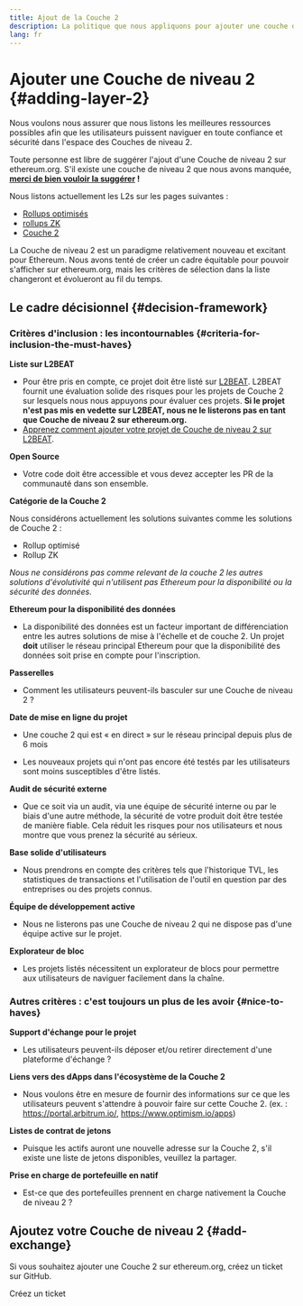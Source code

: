 ```yaml
---
title: Ajout de la Couche 2
description: La politique que nous appliquons pour ajouter une couche de niveau 2 sur ethereum.org
lang: fr
---
```


# Ajouter une Couche de niveau 2 {#adding-layer-2}

Nous voulons nous assurer que nous listons les meilleures ressources possibles afin que les utilisateurs puissent naviguer en toute confiance et sécurité dans l'espace des Couches de niveau 2.

Toute personne est libre de suggérer l'ajout d'une Couche de niveau 2 sur ethereum.org. S'il existe une couche de niveau 2 que nous avons manquée, **[merci de bien vouloir la suggérer](https://github.com/ethereum/ethereum-org-website/issues/new?assignees=&labels=feature+%3Asparkles%3A%2Ccontent+%3Afountain_pen%3A&template=suggest_layer2.yaml) !**

Nous listons actuellement les L2s sur les pages suivantes :

- [Rollups optimisés](/developers/docs/scaling/optimistic-rollups/)
- [rollups ZK](/developers/docs/scaling/zk-rollups/)
- [Couche 2](/layer-2/)

La Couche de niveau 2 est un paradigme relativement nouveau et excitant pour Ethereum. Nous avons tenté de créer un cadre équitable pour pouvoir s'afficher sur ethereum.org, mais les critères de sélection dans la liste changeront et évolueront au fil du temps.

## Le cadre décisionnel {#decision-framework}

### Critères d'inclusion : les incontournables {#criteria-for-inclusion-the-must-haves}

**Liste sur L2BEAT**

- Pour être pris en compte, ce projet doit être listé sur [L2BEAT](https://l2beat.com). L2BEAT fournit une évaluation solide des risques pour les projets de Couche 2 sur lesquels nous nous appuyons pour évaluer ces projets. **Si le projet n'est pas mis en vedette sur L2BEAT, nous ne le listerons pas en tant que Couche de niveau 2 sur ethereum.org.**
- [Apprenez comment ajouter votre projet de Couche de niveau 2 sur L2BEAT](https://github.com/l2beat/l2beat/blob/master/CONTRIBUTING.md).

**Open Source**

- Votre code doit être accessible et vous devez accepter les PR de la communauté dans son ensemble.

**Catégorie de la Couche 2**

Nous considérons actuellement les solutions suivantes comme les solutions de Couche 2 :

- Rollup optimisé
- Rollup ZK

_Nous ne considérons pas comme relevant de la couche 2 les autres solutions d'évolutivité qui n'utilisent pas Ethereum pour la disponibilité ou la sécurité des données._

**Ethereum pour la disponibilité des données**

- La disponibilité des données est un facteur important de différenciation entre les autres solutions de mise à l'échelle et de couche 2. Un projet **doit** utiliser le réseau principal Ethereum pour que la disponibilité des données soit prise en compte pour l'inscription.

**Passerelles**

- Comment les utilisateurs peuvent-ils basculer sur une Couche de niveau 2 ?

**Date de mise en ligne du projet**

- Une couche 2 qui est « en direct » sur le réseau principal depuis plus de 6 mois

- Les nouveaux projets qui n'ont pas encore été testés par les utilisateurs sont moins susceptibles d'être listés.

**Audit de sécurité externe**

- Que ce soit via un audit, via une équipe de sécurité interne ou par le biais d'une autre méthode, la sécurité de votre produit doit être testée de manière fiable. Cela réduit les risques pour nos utilisateurs et nous montre que vous prenez la sécurité au sérieux.

**Base solide d'utilisateurs**

- Nous prendrons en compte des critères tels que l'historique TVL, les statistiques de transactions et l'utilisation de l'outil en question par des entreprises ou des projets connus.

**Équipe de développement active**

- Nous ne listerons pas une Couche de niveau 2 qui ne dispose pas d'une équipe active sur le projet.

**Explorateur de bloc**

- Les projets listés nécessitent un explorateur de blocs pour permettre aux utilisateurs de naviguer facilement dans la chaîne.

### Autres critères : c'est toujours un plus de les avoir {#nice-to-haves}

**Support d'échange pour le projet**

- Les utilisateurs peuvent-ils déposer et/ou retirer directement d'une plateforme d'échange ?

**Liens vers des dApps dans l'écosystème de la Couche 2**

- Nous voulons être en mesure de fournir des informations sur ce que les utilisateurs peuvent s'attendre à pouvoir faire sur cette Couche 2. (ex. : https://portal.arbitrum.io/, https://www.optimism.io/apps)

**Listes de contrat de jetons**

- Puisque les actifs auront une nouvelle adresse sur la Couche 2, s'il existe une liste de jetons disponibles, veuillez la partager.

**Prise en charge de portefeuille en natif**

- Est-ce que des portefeuilles prennent en charge nativement la Couche de niveau 2 ?

## Ajoutez votre Couche de niveau 2 {#add-exchange}

Si vous souhaitez ajouter une Couche 2 sur ethereum.org, créez un ticket sur GitHub.

<ButtonLink to="https://github.com/ethereum/ethereum-org-website/issues/new?assignees=&labels=feature+%3Asparkles%3A%2Ccontent+%3Afountain_pen%3A&template=suggest_layer2.yaml">
  Créez un ticket
</ButtonLink>
